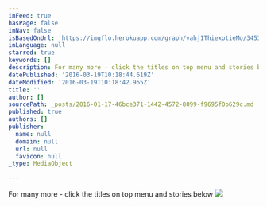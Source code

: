 ```yaml
---
inFeed: true
hasPage: false
inNav: false
isBasedOnUrl: 'https://imgflo.herokuapp.com/graph/vahj1ThiexotieMo/3453e9a83aa4c7a58f697672d5867071/passthrough.jpg?height=600&input=https%3A%2F%2Fthe-grid-user-content.s3-us-west-2.amazonaws.com%2Fd4a9750c-0a05-4bb1-8b9d-75c96df0e25e.jpg'
inLanguage: null
starred: true
keywords: []
description: For many more - click the titles on top menu and stories below
datePublished: '2016-03-19T10:18:44.619Z'
dateModified: '2016-03-19T10:18:42.965Z'
title: ''
author: []
sourcePath: _posts/2016-01-17-46bce371-1442-4572-8099-f9695f0b629c.md
published: true
authors: []
publisher:
  name: null
  domain: null
  url: null
  favicon: null
_type: MediaObject

---
```

For many more - click the titles on top menu and stories below
![](https://the-grid-user-content.s3-us-west-2.amazonaws.com/d4a9750c-0a05-4bb1-8b9d-75c96df0e25e.jpg)